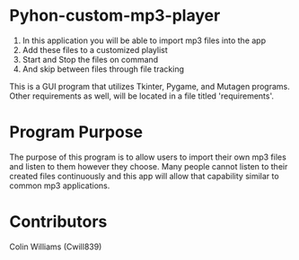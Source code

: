 # Pyhon-custom-mp3-player

1. In this application you will be able to import mp3 files into the app
2. Add these files to a customized playlist
3. Start and Stop the files on command
4. And skip between files through file tracking

This is a GUI program that utilizes Tkinter, Pygame, and Mutagen programs.
Other requirements as well, will be located in a file titled 'requirements'.

# Program Purpose

The purpose of this program is to allow users to import their own mp3 files and listen to them however they choose.
Many people cannot listen to their created files continuously and this app will allow that capability similar to common mp3 applications.

# Contributors

Colin Williams (Cwill839)
